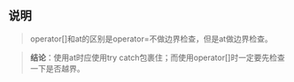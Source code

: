 ## 说明
> operator[]和at的区别是operator=不做边界检查，但是at做边界检查。

> **结论**：使用at时应使用try catch包裹住；而使用operator[]时一定要先检查一下是否越界。
